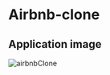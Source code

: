 # Airbnb-clone

## Application image 
![airbnbClone](https://github.com/RadinaAvramova/airbnb-clone/assets/99686592/aeaf1871-4d8c-4519-b1cd-acaa65d9676c)

